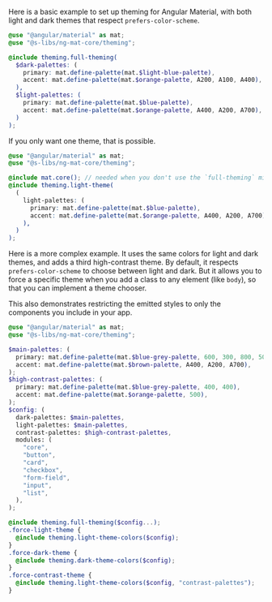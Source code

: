 Here is a basic example to set up theming for Angular Material, with both light and dark themes that respect `prefers-color-scheme`.

```scss
@use "@angular/material" as mat;
@use "@s-libs/ng-mat-core/theming";

@include theming.full-theming(
  $dark-palettes: (
    primary: mat.define-palette(mat.$light-blue-palette),
    accent: mat.define-palette(mat.$orange-palette, A200, A100, A400),
  ),
  $light-palettes: (
    primary: mat.define-palette(mat.$blue-palette),
    accent: mat.define-palette(mat.$orange-palette, A400, A200, A700),
  )
);
```

If you only want one theme, that is possible.

```scss
@use "@angular/material" as mat;
@use "@s-libs/ng-mat-core/theming";

@include mat.core(); // needed when you don't use the `full-theming` mixin
@include theming.light-theme(
  (
    light-palettes: (
      primary: mat.define-palette(mat.$blue-palette),
      accent: mat.define-palette(mat.$orange-palette, A400, A200, A700),
    ),
  )
);
```

Here is a more complex example. It uses the same colors for light and dark themes, and adds a third high-contrast theme. By default, it respects `prefers-color-scheme` to choose between light and dark. But it allows you to force a specific theme when you add a class to any element (like `body`), so that you can implement a theme chooser.

This also demonstrates restricting the emitted styles to only the components you include in your app.

```scss
@use "@angular/material" as mat;
@use "@s-libs/ng-mat-core/theming";

$main-palettes: (
  primary: mat.define-palette(mat.$blue-grey-palette, 600, 300, 800, 500),
  accent: mat.define-palette(mat.$brown-palette, A400, A200, A700),
);
$high-contrast-palettes: (
  primary: mat.define-palette(mat.$blue-grey-palette, 400, 400),
  accent: mat.define-palette(mat.$orange-palette, 500),
);
$config: (
  dark-palettes: $main-palettes,
  light-palettes: $main-palettes,
  contrast-palettes: $high-contrast-palettes,
  modules: (
    "core",
    "button",
    "card",
    "checkbox",
    "form-field",
    "input",
    "list",
  ),
);

@include theming.full-theming($config...);
.force-light-theme {
  @include theming.light-theme-colors($config);
}
.force-dark-theme {
  @include theming.dark-theme-colors($config);
}
.force-contrast-theme {
  @include theming.light-theme-colors($config, "contrast-palettes");
}
```
